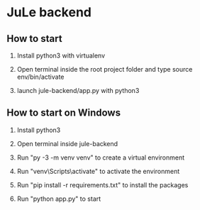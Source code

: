 # JuLe backend

## How to start

1. Install python3 with virtualenv

2. Open terminal inside the root project folder and type source env/bin/activate

3. launch jule-backend/app.py with python3

## How to start on Windows

1. Install python3

2. Open terminal inside jule-backend

3. Run "py -3 -m venv venv" to create a virtual environment

4. Run "venv\Scripts\activate" to activate the environment

5. Run "pip install -r requirements.txt" to install the packages

6. Run "python app.py" to start